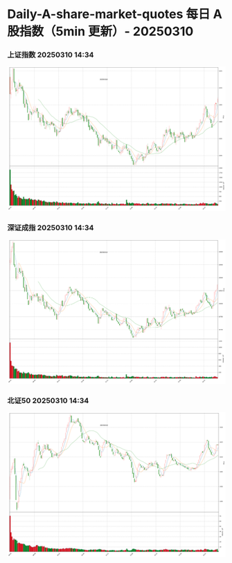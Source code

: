 
# Daily-A-share-market-quotes 每日 A 股指数（5min 更新）- 20250310

### 上证指数 20250310 14:34
![](./fig/2025/3/20250310-sh000001.png)

### 深证成指 20250310 14:34
![](./fig/2025/3/20250310-sz399001.png)

### 北证50 20250310 14:34
![](./fig/2025/3/20250310-bj899050.png)
